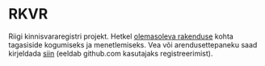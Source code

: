 # RKVR
Riigi kinnisvararegistri projekt. Hetkel [olemasoleva rakenduse](https://riigivara.fin.ee/kvr/) kohta tagasiside kogumiseks ja menetlemiseks. Vea või arendusettepaneku saad kirjeldada [siin](https://github.com/kinnisvara/RKVR/issues) (eeldab github.com kasutajaks registreerimist).
